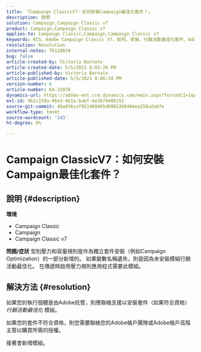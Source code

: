 ```yaml
---
title: 「Campaign ClassicV7：如何安裝Campaign最佳化套件？」
description: 說明
solution: Campaign,Campaign Classic v7
product: Campaign,Campaign Classic v7
applies-to: Campaign Classic,Campaign,Campaign Classic v7
keywords: KCS、Adobe Campaign Classic V7、如何、安裝、行銷活動最佳化套件、Adobe Campaign、Adobe Campaign Classic
resolution: Resolution
internal-notes: TK120839
bug: false
article-created-by: Victoria Barnato
article-created-date: 5/5/2023 8:03:26 PM
article-published-by: Victoria Barnato
article-published-date: 5/5/2023 8:06:24 PM
version-number: 6
article-number: KA-15076
dynamics-url: https://adobe-ent.crm.dynamics.com/main.aspx?forceUCI=1&pagetype=entityrecord&etn=knowledgearticle&id=5ec379e3-7feb-ed11-a7c6-6045bd0065f9
exl-id: 9b1c159a-86e2-4b1a-babf-6e3b74406152
source-git-commit: 46a836cef051968405d8965268404ea258a2eb7e
workflow-type: tm+mt
source-wordcount: '143'
ht-degree: 6%

---
```


# Campaign ClassicV7：如何安裝Campaign最佳化套件？

## 說明 {#description}

<b>環境</b>
- Campaign Classic
- Campaign
- Campaign Classic v7


<b>問題/症狀</b>
型別壓力和容量規則是作為獨立套件安裝（例如Campaign Optimization）的一部分新增的。 如果變數名稱遺失，則是因為未安裝模組行銷活動最佳化。
在傳遞時啟用壓力規則應用程式需要此模組。




## 解決方法 {#resolution}


如果您的執行個體是由Adobe託管，則應聯絡支援以安裝套件（如果符合資格） *行銷活動最佳化* 模組。

如果您的套件不符合資格，則您需要聯絡您的Adobe帳戶團隊或Adobe帳戶高階主管以購買所需的授權。

接著會新增模組。
